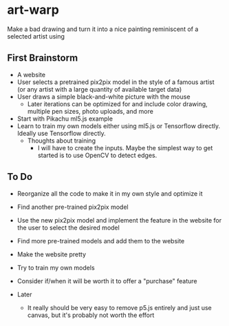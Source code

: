 # art-warp

Make a bad drawing and turn it into a nice painting reminiscent of a selected artist using 

## First Brainstorm

- A website
- User selects a pretrained pix2pix model in the style of a famous artist (or any artist with a large quantity of available target data)
- User draws a simple black-and-white picture with the mouse
  - Later iterations can be optimized for and include color drawing, multiple pen sizes, photo uploads, and more
- Start with Pikachu ml5.js example
- Learn to train my own models either using ml5.js or Tensorflow directly. Ideally use Tensorflow directly.
  - Thoughts about training
    - I will have to create the inputs. Maybe the simplest way to get started is to use OpenCV to detect edges.

## To Do

- Reorganize all the code to make it in my own style and optimize it

- Find another pre-trained pix2pix model
- Use the new pix2pix model and implement the feature in the website for the user to select the desired model
- Find more pre-trained models and add them to the website
- Make the website pretty
- Try to train my own models
- Consider if/when it will be worth it to offer a "purchase" feature

- Later
    - It really should be very easy to remove p5.js entirely and just use canvas, but it's probably not worth the effort